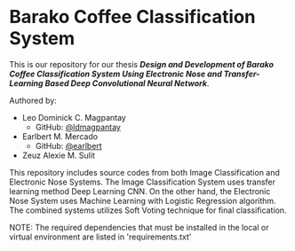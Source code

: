 # <b><font size=6> Barako Coffee Classification System </b></font>

This is our repository for our thesis ***Design and Development of Barako Coffee Classification System Using Electronic Nose and Transfer-Learning Based Deep Convolutional Neural Network***.

Authored by: 
- Leo Dominick C. Magpantay 
    - GitHub: [@ldmagpantay](https://github.com/ldmagpantay)
- Earlbert M. Mercado 
    - GitHub: [@earlbert](https://github.com/earlbert)
- Zeuz Alexie M. Sulit

This repository includes source codes from both Image Classification and Electronic Nose Systems. The Image Classification System uses transfer learning method Deep Learning CNN. On the other hand, the Electronic Nose System uses Machine Learning with Logistic Regression algorithm. The combined systems utilizes Soft Voting technique for final classification.  

NOTE: The required dependencies that must be installed in the local or virtual environment are listed in 'requirements.txt'